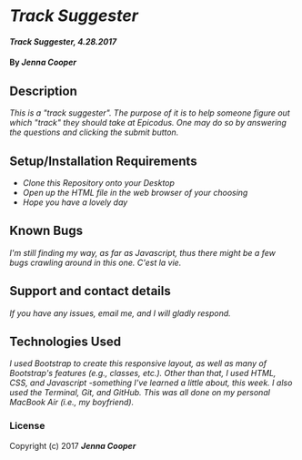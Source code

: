 # _Track Suggester_

#### _Track Suggester, 4.28.2017_

#### By _**Jenna Cooper**_

## Description

_This is a "track suggester". The purpose of it is to help someone figure out which "track" they should take at Epicodus. One may do so by answering the questions and clicking the submit button._

## Setup/Installation Requirements

* _Clone this Repository onto your Desktop_
* _Open up the HTML file in the web browser of your choosing_
* _Hope you have a lovely day_


## Known Bugs

_I'm still finding my way, as far as Javascript, thus there might be a few bugs crawling around in this one. C'est la vie._

## Support and contact details

_If you have any issues, email me, and I will gladly respond._

## Technologies Used

_I used Bootstrap to create this responsive layout, as well as many of Bootstrap's features (e.g., classes, etc.). Other than that, I used HTML, CSS, and Javascript -something I've learned a little about, this week. I also used the Terminal, Git, and GitHub. This was all done on my personal MacBook Air (i.e., my boyfriend)._

### License

Copyright (c) 2017 **_Jenna Cooper_**

